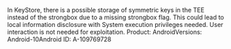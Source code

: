 In KeyStore, there is a possible storage of symmetric keys in the TEE instead of the strongbox due to a missing strongbox flag. This could lead to local information disclosure with System execution privileges needed. User interaction is not needed for exploitation. Product: AndroidVersions: Android-10Android ID: A-109769728